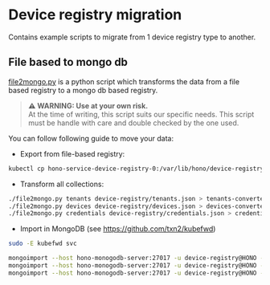 # Device registry migration

Contains example scripts to migrate from 1 device registry type to another. 

## File based to mongo db
[file2mongo.py](file2mongo.py) is a python script which transforms the data from a file based registry to a mongo db based registry.

> **⚠ WARNING: Use at your own risk.**  
> At the time of writing, this script suits our specific needs. This script must be handle with care and double checked by the one used.

You can follow following guide to move your data:

- Export from file-based registry:

```sh
kubectl cp hono-service-device-registry-0:/var/lib/hono/device-registry .
```

- Transform all collections:

```sh
./file2mongo.py tenants device-registry/tenants.json > tenants-converted.json
./file2mongo.py devices device-registry/devices.json > devices-converted.json
./file2mongo.py credentials device-registry/credentials.json > credentials-converted.json
```

- Import in MongoDB (see https://github.com/txn2/kubefwd)

```sh
sudo -E kubefwd svc
```

```sh
mongoimport --host hono-monogodb-server:27017 -u device-registry@HONO -p hono-secret -d honodb -c tenants --jsonArray --file tenants-converted.json
mongoimport --host hono-monogodb-server:27017 -u device-registry@HONO -p hono-secret -d honodb -c devices --jsonArray --file devices-converted.json
mongoimport --host hono-monogodb-server:27017 -u device-registry@HONO -p hono-secret -d honodb -c credentials --jsonArray --file credentials-converted.json
```
